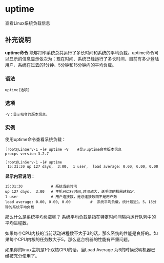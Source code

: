 #  uptime

查看Linux系统负载信息

##  补充说明

**uptime命令**
能够打印系统总共运行了多长时间和系统的平均负载。uptime命令可以显示的信息显示依次为：现在时间、系统已经运行了多长时间、目前有多少登陆用户、系统在过去的1分钟、5分钟和15分钟内的平均负载。

###  语法

    
    
    uptime(选项)
    

###  选项

    
    
    -V：显示指令的版本信息。
    

###  实例

使用uptime命令查看系统负载：

    
    
    [root@LinServ-1 ~]# uptime -V    #显示uptime命令版本信息
    procps version 3.2.7
    
    [root@LinServ-1 ~]# uptime
     15:31:30 up 127 days,  3:00,  1 user,  load average: 0.00, 0.00, 0.00
    

**显示内容说明：**

    
    
    15:31:30             # 系统当前时间
    up 127 days,  3:00   # 主机已运行时间,时间越大，说明你的机器越稳定。
    1 user               # 用户连接数，是总连接数而不是用户数
    load average: 0.00, 0.00, 0.00         #  系统平均负载，统计最近1，5，15分钟的系统平均负载
    

那么什么是系统平均负载呢？ 系统平均负载是指在特定时间间隔内运行队列中的平均进程数。

如果每个CPU内核的当前活动进程数不大于3的话，那么系统的性能是良好的。如果每个CPU内核的任务数大于5，那么这台机器的性能有严重问题。

如果你的linux主机是1个双核CPU的话，当Load Average 为6的时候说明机器已经被充分使用了。

